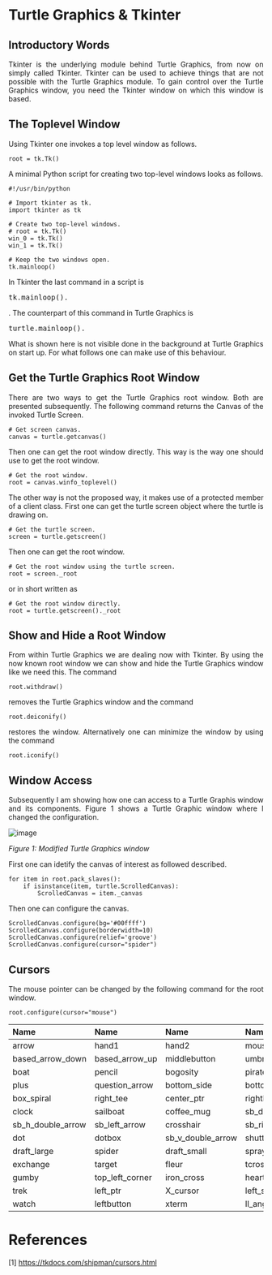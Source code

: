 # Turtle Graphics & Tkinter

## Introductory Words

<p align="justify">Tkinter is the underlying module behind
Turtle Graphics, from now on simply called Tkinter. Tkinter
can be used to achieve things that are not possible with the
Turtle Graphics module. To gain control over the Turtle
Graphics window, you need the Tkinter window on which this
window is based.</p>

## The Toplevel Window

<p align="justify">Using Tkinter one invokes a top level window as follows.</p>

```
root = tk.Tk()
```

<p align="justify">A minimal Python script for creating
two top-level windows looks as follows.</p>

```
#!/usr/bin/python

# Import tkinter as tk.
import tkinter as tk

# Create two top-level windows.
# root = tk.Tk()
win_0 = tk.Tk()
win_1 = tk.Tk()

# Keep the two windows open.
tk.mainloop()
```

<p align="justify">In Tkinter the last command in a script is 
<pre>tk.mainloop().</pre>. The counterpart of this command in
Turtle Graphics is <pre>turtle.mainloop().</pre></p>

<p align="justify">What is shown here is not visible done
in the background at Turtle Graphics on start up. For what 
follows one can make use of this behaviour.</p>

## Get the Turtle Graphics Root Window

<p align="justify">There are two ways to get the
Turtle Graphics root window. Both are presented
subsequently. The following command returns the
Canvas of the invoked Turtle Screen.</p> 

```
# Get screen canvas.
canvas = turtle.getcanvas()
```

<p align="justify">Then one can get the root window directly.
This way is the way one should use to get the root window.</p> 

```
# Get the root window.
root = canvas.winfo_toplevel()
```

<p align="justify">The other way is not the proposed way, it 
makes use of a protected member of a client class. First one
can get the turtle screen object where the turtle is drawing
on.</p> 

```
# Get the turtle screen.
screen = turtle.getscreen()
```

<p align="justify">Then one can get the root window.</p>

```
# Get the root window using the turtle screen.
root = screen._root
```

<p align="justify">or in short written as</p> 

```
# Get the root window directly.
root = turtle.getscreen()._root
```

## Show and Hide a Root Window

<p align="justify">From within Turtle Graphics we are
dealing now with Tkinter. By using the now known root
window we can show and hide the Turtle Graphics window
like we need this. The command</p>

```
root.withdraw()
```

<p align="justify">removes the Turtle Graphics
window and the command</p> 

```
root.deiconify()
```

<p align="justify">restores the window. Alternatively
one can minimize the window by using the command</p>

```
root.iconify()
```

## Window Access

<p align="justify">Subsequently I am showing how one 
can access to a Turtle Graphis window and its components.
Figure 1 shows a Turtle Graphic window where I changed
the configuration.</p>

![image](https://github.com/user-attachments/assets/9017e48b-e0aa-41dd-b09f-9659272b0f60)

*Figure 1: Modified Turtle Graphics window*

First one can idetify the canvas of interest as followed described.

```
for item in root.pack_slaves():
    if isinstance(item, turtle.ScrolledCanvas):
        ScrolledCanvas = item._canvas
```

Then one can configure the canvas.

```
ScrolledCanvas.configure(bg='#00ffff')
ScrolledCanvas.configure(borderwidth=10)
ScrolledCanvas.configure(relief='groove')
ScrolledCanvas.configure(cursor="spider")
```

## Cursors

<p align="justify">The mouse pointer can be changed
by the following command for the root window.</p>

```
root.configure(cursor="mouse")
```
			
| Name                | Name              | Name                |  Name            | Name                 | Name                |    
| :------------------ | :---------------- | :------------------ | :--------------- | :------------------- | :------------------ |
| arrow               | hand1	          | hand2               | mouse            | top_side             | man                 | 
| based_arrow_down    | based_arrow_up    | middlebutton        | umbrella         | top_right_corner     | ul_angle            |
| boat                | pencil            | bogosity            | pirate           | bottom_left_corner   | bottom_right_corner |  
| plus                | question_arrow    | bottom_side         | bottom_tee       | right_ptr            | right_side          | 
| box_spiral          | right_tee         | center_ptr          | rightbutton      | circle               | rtl_logo            | 
| clock               | sailboat          | coffee_mug          | sb_down_arrow    | cross                | cross_reverse       |
| sb_h_double_arrow   | sb_left_arrow     | crosshair           | sb_right_arrow   | diamond_cross        | sb_up_arrow         |
| dot                 | dotbox            | sb_v_double_arrow   | shuttle          | double_arrow         | sizing              | 
| draft_large         | spider            | draft_small         | spraycan         | draped_box	          | star                | 
| exchange            | target            | fleur	        | tcross           | gobbler              | top_left_arrow      |
| gumby	              | top_left_corner   | iron_cross          | heart            | top_tee              | icon                |
| trek                | left_ptr          | X_cursor            | left_side	   | ur_angle             | left_tee	        |
| watch               | leftbutton	  | xterm               | ll_angle	   | lr_angle             |                     |

# References

[1] https://tkdocs.com/shipman/cursors.html
